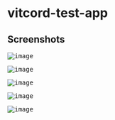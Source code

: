 # vitcord-test-app

## Screenshots

<kbd>![image](https://user-images.githubusercontent.com/8752959/105807781-ef5d2180-5fa6-11eb-8c7e-14e96baa7a6c.png)</kbd>


<kbd>![image](https://user-images.githubusercontent.com/8752959/105807930-2a5f5500-5fa7-11eb-9aa8-0a88aab8f6d2.png)</kbd>


<kbd>![image](https://user-images.githubusercontent.com/8752959/105808026-524eb880-5fa7-11eb-93b5-f3708c7dfd57.png)</kbd>


<kbd>![image](https://user-images.githubusercontent.com/8752959/105808072-6692b580-5fa7-11eb-9079-a41eea099593.png)</kbd>


<kbd>![image](https://user-images.githubusercontent.com/8752959/105808182-904bdc80-5fa7-11eb-9582-9eebb6be5856.png)</kbd>
